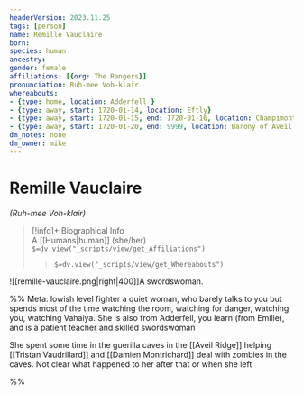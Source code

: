 ```yaml
---
headerVersion: 2023.11.25
tags: [person]
name: Remille Vauclaire
born:
species: human
ancestry:
gender: female
affiliations: [{org: The Rangers}]
pronunciation: Ruh-mee Voh-klair
whereabouts:
- {type: home, location: Adderfell }
- {type: away, start: 1720-01-14, location: Eftly}
- {type: away, start: 1720-01-15, end: 1720-01-16, location: Champimont}
- {type: away, start: 1720-01-20, end: 9999, location: Barony of Aveil  }
dm_notes: none
dm_owner: mike
---
```

# Remille Vauclaire
*(Ruh-mee Voh-klair)*
>[!info]+ Biographical Info  
> A [[Humans|human]] (she/her)  
> `$=dv.view("_scripts/view/get_Affiliations")`  
>> `$=dv.view("_scripts/view/get_Whereabouts")`

![[remille-vauclaire.png|right|400]]A swordswoman. 

%% 
Meta: lowish level fighter 
a quiet woman, who barely talks to you but spends most of the time watching the room, watching for danger, watching you, watching Vahaiya. She is also from Adderfell, you learn (from Emilie), and is a patient teacher and skilled swordswoman

She spent some time in the guerilla caves in the [[Aveil Ridge]] helping [[Tristan Vaudrillard]] and [[Damien Montrichard]] deal with zombies in the caves. Not clear what happened to her after that or when she left

%%